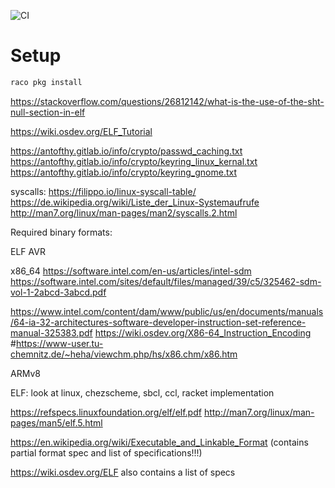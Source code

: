 ![CI](https://github.com/mohe2015/green-lisp/workflows/CI/badge.svg)

# Setup

```bash
raco pkg install
```



https://stackoverflow.com/questions/26812142/what-is-the-use-of-the-sht-null-section-in-elf


https://wiki.osdev.org/ELF_Tutorial

https://antofthy.gitlab.io/info/crypto/passwd_caching.txt
https://antofthy.gitlab.io/info/crypto/keyring_linux_kernal.txt
https://antofthy.gitlab.io/info/crypto/keyring_gnome.txt

syscalls:
https://filippo.io/linux-syscall-table/
https://de.wikipedia.org/wiki/Liste_der_Linux-Systemaufrufe
http://man7.org/linux/man-pages/man2/syscalls.2.html

Required binary formats:

ELF
AVR

x86_64
https://software.intel.com/en-us/articles/intel-sdm
https://software.intel.com/sites/default/files/managed/39/c5/325462-sdm-vol-1-2abcd-3abcd.pdf

https://www.intel.com/content/dam/www/public/us/en/documents/manuals/64-ia-32-architectures-software-developer-instruction-set-reference-manual-325383.pdf
https://wiki.osdev.org/X86-64_Instruction_Encoding
#https://www-user.tu-chemnitz.de/~heha/viewchm.php/hs/x86.chm/x86.htm

ARMv8

ELF:
look at linux, chezscheme, sbcl, ccl, racket implementation

https://refspecs.linuxfoundation.org/elf/elf.pdf
http://man7.org/linux/man-pages/man5/elf.5.html

https://en.wikipedia.org/wiki/Executable_and_Linkable_Format (contains partial format spec and list of specifications!!!)

https://wiki.osdev.org/ELF also contains a list of specs
